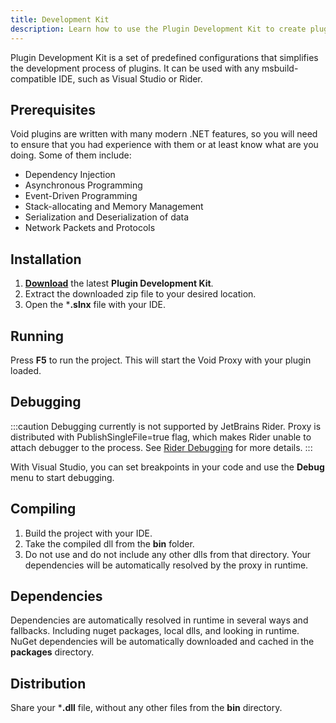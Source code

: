 ```yaml
---
title: Development Kit
description: Learn how to use the Plugin Development Kit to create plugins for Void
---
```


Plugin Development Kit is a set of predefined configurations that simplifies the development process of plugins.
It can be used with any msbuild-compatible IDE, such as Visual Studio or Rider.

## Prerequisites
Void plugins are written with many modern .NET features, so you will need to ensure that you had experience with them or at least know what are you doing.
Some of them include:
- Dependency Injection
- Asynchronous Programming
- Event-Driven Programming
- Stack-allocating and Memory Management
- Serialization and Deserialization of data
- Network Packets and Protocols

## Installation
1) [**Download**](https://github.com/caunt/Void/releases/latest/download/plugin-devkit.zip) the latest **Plugin Development Kit**.
2) Extract the downloaded zip file to your desired location.
3) Open the ***.slnx** file with your IDE.

## Running
Press **F5** to run the project. This will start the Void Proxy with your plugin loaded.

## Debugging
:::caution
Debugging currently is not supported by JetBrains Rider.
Proxy is distributed with PublishSingleFile=true flag, which makes Rider unable to attach debugger to the process.
See [Rider Debugging](https://www.jetbrains.com/help/rider/Debugging_Code.html) for more details.
:::

With Visual Studio, you can set breakpoints in your code and use the **Debug** menu to start debugging.

## Compiling
1) Build the project with your IDE.
2) Take the compiled dll from the **bin** folder.
3) Do not use and do not include any other dlls from that directory. 
Your dependencies will be automatically resolved by the proxy in runtime.

## Dependencies
Dependencies are automatically resolved in runtime in several ways and fallbacks. 
Including nuget packages, local dlls, and looking in runtime.
NuGet dependencies will be automatically downloaded and cached in the **packages** directory.

## Distribution
Share your ***.dll** file, without any other files from the **bin** directory.